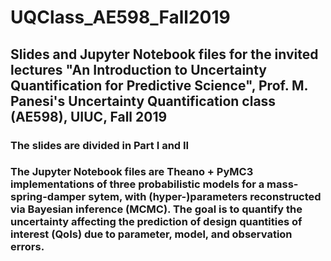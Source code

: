 # UQClass_AE598_Fall2019

## Slides and Jupyter Notebook files for the invited lectures "An Introduction to  Uncertainty Quantification for Predictive Science", Prof. M. Panesi's Uncertainty Quantification class (AE598), UIUC, Fall 2019

### The slides are divided in Part I and II
### The Jupyter Notebook files are Theano + PyMC3 implementations of three probabilistic models for a mass-spring-damper sytem, with (hyper-)parameters reconstructed via Bayesian inference (MCMC). The goal is to quantify the uncertainty affecting the prediction of design quantities of interest (QoIs) due to parameter, model, and observation errors.

